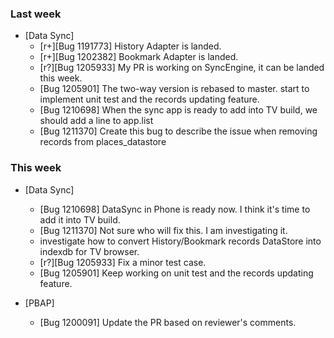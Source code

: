 ### Last week

* [Data Sync]
  - [r+][Bug 1191773] History Adapter is landed.
  - [r+][Bug 1202382] Bookmark Adapter is landed.
  - [r?][Bug 1205933] My PR is working on SyncEngine, it can be landed this week.
  - [Bug 1205901] The two-way version is rebased to master. start to implement unit test and the records updating feature.
  - [Bug 1210698] When the sync app is ready to add into TV build, we should add a line to app.list
  - [Bug 1211370] Create this bug to describe the issue when removing records from places_datastore

### This week
* [Data Sync]
  - [Bug 1210698] DataSync in Phone is ready now. I think it's time to add it into TV build.
  - [Bug 1211370] Not sure who will fix this. I am investigating it.
  - investigate how to convert History/Bookmark records DataStore into indexdb for TV browser.
  - [r?][Bug 1205933] Fix a minor test case.
  - [Bug 1205901] Keep working on unit test and the records updating feature.

* [PBAP]
  - [Bug 1200091] Update the PR based on reviewer's comments.
